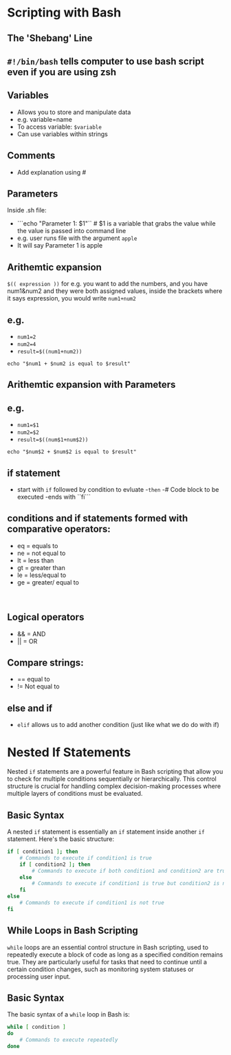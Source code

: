 # Scripting with Bash
## The 'Shebang' Line

```#!/bin/bash``` tells computer to use bash script even if you are using zsh
-

## Variables
- Allows you to store and manipulate data 
- e.g. variable=name
-  To access variable: ```$variable``` 
- Can use variables within strings

## Comments
- Add explanation using #

## Parameters
Inside .sh file:
- ```echo "Parameter 1: $1"`` # $1 is a variable that grabs the value while the value is passed into command line
- e.g. user runs file with the argument ```apple```
- It will say Parameter 1 is apple

## Arithemtic expansion
```$(( expression ))```
for e.g. you want to add the numbers, and you have num1&num2 and they were both assigned values, inside the brackets where it says expression, you would write ```num1+num2```

## e.g.

- ```num1=2```
- ```num2=4```
- ```result=$((num1+num2))```

```echo "$num1 + $num2 is equal to $result"```

## Arithemtic expansion with **Parameters**

## e.g.
- ```num1=$1```
- ```num2=$2```
- ```result=$((num$1+num$2))```

```echo "$num$2 + $num$2 is equal to $result"```

## if statement
- start with ```if``` followed by condition to evluate
-```then```
-# Code block to be executed
-ends with ``fi```
 
## conditions and if statements formed with comparative operators:
- eq = equals to
- ne = not equal to 
- lt = less than
- gt = greater than
- le = less/equal to
- ge = greater/ equal to

<br>

## Logical operators
- && = AND
- || = OR

## Compare strings:
- == equal  to
- != Not equal to 

## else and if
- ```elif``` allows us to add another condition (just like what we do do with if)


# Nested If Statements 

Nested `if` statements are a powerful feature in Bash scripting that allow you to check for multiple conditions sequentially or hierarchically. This control structure is crucial for handling complex decision-making processes where multiple layers of conditions must be evaluated.

## Basic Syntax

A nested `if` statement is essentially an `if` statement inside another `if` statement. Here's the basic structure:

```bash
if [ condition1 ]; then
    # Commands to execute if condition1 is true
    if [ condition2 ]; then
        # Commands to execute if both condition1 and condition2 are true
    else
        # Commands to execute if condition1 is true but condition2 is not
    fi
else
    # Commands to execute if condition1 is not true
fi
```

## While Loops in Bash Scripting

`while` loops are an essential control structure in Bash scripting, used to repeatedly execute a block of code as long as a specified condition remains true. They are particularly useful for tasks that need to continue until a certain condition changes, such as monitoring system statuses or processing user input.

## Basic Syntax

The basic syntax of a `while` loop in Bash is:

```bash
while [ condition ]
do
    # Commands to execute repeatedly
done
```